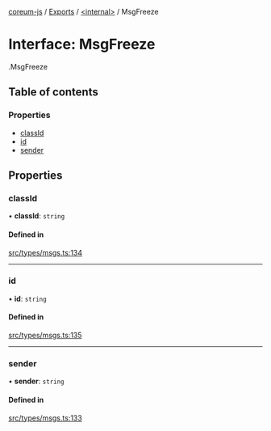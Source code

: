 [coreum-js](../README.md) / [Exports](../modules.md) / [<internal\>](../modules/internal_.md) / MsgFreeze

# Interface: MsgFreeze

[<internal>](../modules/internal_.md).MsgFreeze

## Table of contents

### Properties

- [classId](internal_.MsgFreeze-2.md#classid)
- [id](internal_.MsgFreeze-2.md#id)
- [sender](internal_.MsgFreeze-2.md#sender)

## Properties

### classId

• **classId**: `string`

#### Defined in

[src/types/msgs.ts:134](https://github.com/PyramydLabs/coreum-js/blob/75debec/src/types/msgs.ts#L134)

___

### id

• **id**: `string`

#### Defined in

[src/types/msgs.ts:135](https://github.com/PyramydLabs/coreum-js/blob/75debec/src/types/msgs.ts#L135)

___

### sender

• **sender**: `string`

#### Defined in

[src/types/msgs.ts:133](https://github.com/PyramydLabs/coreum-js/blob/75debec/src/types/msgs.ts#L133)
